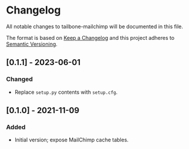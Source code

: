 
# Changelog
All notable changes to tailbone-mailchimp will be documented in this file.

The format is based on [Keep a Changelog](http://keepachangelog.com/en/1.0.0/)
and this project adheres to [Semantic Versioning](http://semver.org/spec/v2.0.0.html).

## [0.1.1] - 2023-06-01
### Changed
- Replace `setup.py` contents with `setup.cfg`.

## [0.1.0] - 2021-11-09
### Added
- Initial version; expose MailChimp cache tables.
